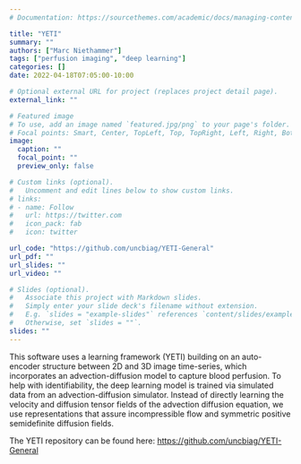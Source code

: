 ```yaml
---
# Documentation: https://sourcethemes.com/academic/docs/managing-content/

title: "YETI"
summary: ""
authors: ["Marc Niethammer"]
tags: ["perfusion imaging", "deep learning"]
categories: []
date: 2022-04-18T07:05:00-10:00

# Optional external URL for project (replaces project detail page).
external_link: ""

# Featured image
# To use, add an image named `featured.jpg/png` to your page's folder.
# Focal points: Smart, Center, TopLeft, Top, TopRight, Left, Right, BottomLeft, Bottom, BottomRight.
image:
  caption: ""
  focal_point: ""
  preview_only: false

# Custom links (optional).
#   Uncomment and edit lines below to show custom links.
# links:
# - name: Follow
#   url: https://twitter.com
#   icon_pack: fab
#   icon: twitter

url_code: "https://github.com/uncbiag/YETI-General"
url_pdf: ""
url_slides: ""
url_video: ""

# Slides (optional).
#   Associate this project with Markdown slides.
#   Simply enter your slide deck's filename without extension.
#   E.g. `slides = "example-slides"` references `content/slides/example-slides.md`.
#   Otherwise, set `slides = ""`.
slides: ""
---
```

This software uses a learning framework (YETI) building on an auto-encoder structure between 2D and 3D image time-series, which incorporates an advection-diffusion model to capture blood perfusion. To help with identifiability, the deep learning model is trained via simulated data from an advection-diffusion simulator. Instead of directly learning the velocity and diffusion tensor fields of the advection diffusion equation, we use representations that
assure incompressible flow and symmetric positive semidefinite diffusion fields. 

The YETI repository can be found here:
https://github.com/uncbiag/YETI-General


